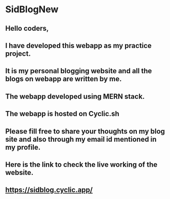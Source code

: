 # SidBlogNew
## Hello coders, 
## I have developed this webapp as my practice project.
## It is my personal blogging website and all the blogs on webapp are written by me.
## The webapp developed using MERN stack.
## The webapp is hosted on Cyclic.sh
## Please fill free to share your thoughts on my blog site and also through my email id mentioned in my profile.
## Here is the link to check the live working of the website.
## https://sidblog.cyclic.app/
